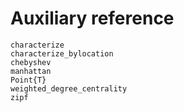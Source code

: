 # Auxiliary reference

```@docs
characterize
characterize_bylocation
chebyshev
manhattan
Point{T}
weighted_degree_centrality
zipf
```

